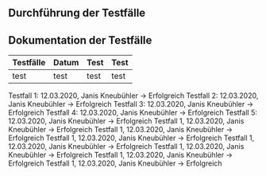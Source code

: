 ## Durchführung der Testfälle


## Dokumentation der Testfälle
Testfälle | Datum |Test | Test
--- | --- | --- | ---
test | test | test |test

  Testfall 1: 12.03.2020, Janis Kneubühler -> Erfolgreich
  Testfall 2: 12.03.2020, Janis Kneubühler -> Erfolgreich
  Testfall 3: 12.03.2020, Janis Kneubühler -> Erfolgreich
  Testfall 4: 12.03.2020, Janis Kneubühler -> Erfolgreich
  Testfall 5: 12.03.2020, Janis Kneubühler -> Erfolgreich
  Testfall 1, 12.03.2020, Janis Kneubühler -> Erfolgreich
  Testfall 1, 12.03.2020, Janis Kneubühler -> Erfolgreich
  Testfall 1, 12.03.2020, Janis Kneubühler -> Erfolgreich
  Testfall 1, 12.03.2020, Janis Kneubühler -> Erfolgreich
  Testfall 1, 12.03.2020, Janis Kneubühler -> Erfolgreich
  Testfall 1, 12.03.2020, Janis Kneubühler -> Erfolgreich
  Testfall 1, 12.03.2020, Janis Kneubühler -> Erfolgreich
